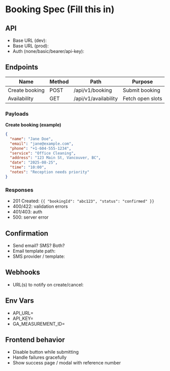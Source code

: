 
# Booking Spec (Fill this in)

## API
- Base URL (dev): 
- Base URL (prod): 
- Auth (none/basic/bearer/api-key): 

## Endpoints
| Name | Method | Path | Purpose |
|------|--------|------|---------|
| Create booking | POST | /api/v1/booking | Submit booking |
| Availability | GET | /api/v1/availability | Fetch open slots |

### Payloads
**Create booking (example)**
```json
{
  "name": "Jane Doe",
  "email": "jane@example.com",
  "phone": "+1-604-555-1234",
  "service": "Office Cleaning",
  "address": "123 Main St, Vancouver, BC",
  "date": "2025-08-25",
  "time": "10:00",
  "notes": "Reception needs priority"
}
```

### Responses
- 201 Created: `{{ "bookingId": "abc123", "status": "confirmed" }}`
- 400/422: validation errors
- 401/403: auth
- 500: server error

## Confirmation
- Send email? SMS? Both?
- Email template path:
- SMS provider / template:

## Webhooks
- URL(s) to notify on create/cancel:

## Env Vars
- API_URL=
- API_KEY=
- GA_MEASUREMENT_ID=

## Frontend behavior
- Disable button while submitting
- Handle failures gracefully
- Show success page / modal with reference number
